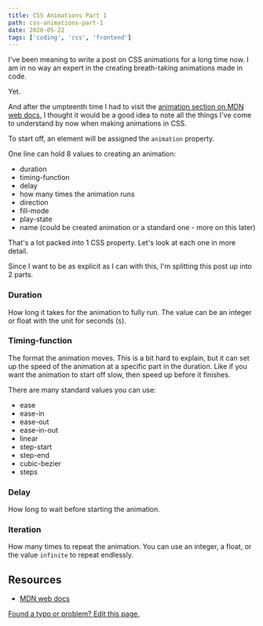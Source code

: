 ```yaml
---
title: CSS Animations Part 1
path: css-animations-part-1
date: 2020-05-22
tags: ['coding', 'css', 'frontend']
---
```


I've been meaning to write a post on CSS animations for a long time now. I am in no way an expert in the creating breath-taking animations made in code.

Yet.

And after the umpteenth time I had to visit the [animation section on MDN web docs](https://developer.mozilla.org/en-US/docs/Web/CSS/animation), I thought it would be a good idea to note all the things I've come to understand by now when making animations in CSS.

To start off, an element will be assigned the `animation` property.

One line can hold 8 values to creating an animation:

- duration
- timing-function
- delay
- how many times the animation runs
- direction
- fill-mode
- play-state
- name (could be created animation or a standard one - more on this later)

That's a lot packed into 1 CSS property. Let's look at each one in more detail.

Since I want to be as explicit as I can with this, I'm splitting this post up into 2 parts.

### Duration

How long it takes for the animation to fully run. The value can be an integer or float with the unit for seconds (s).

### Timing-function

The format the animation moves. This is a bit hard to explain, but it can set up the speed of the animation at a specific part in the duration. Like if you want the animation to start off slow, then speed up before it finishes.

There are many standard values you can use:

- ease
- ease-in
- ease-out
- ease-in-out
- linear
- step-start
- step-end
- cubic-bezier
- steps

### Delay

How long to wait before starting the animation.

### Iteration

How many times to repeat the animation. You can use an integer, a float, or the value `infinite` to repeat endlessly.




## Resources

- [MDN web docs](https://developer.mozilla.org/en-US/docs/Web/CSS/animation)

[Found a typo or problem? Edit this page.](https://github.com/Dana94/website/blob/master/blog/)
